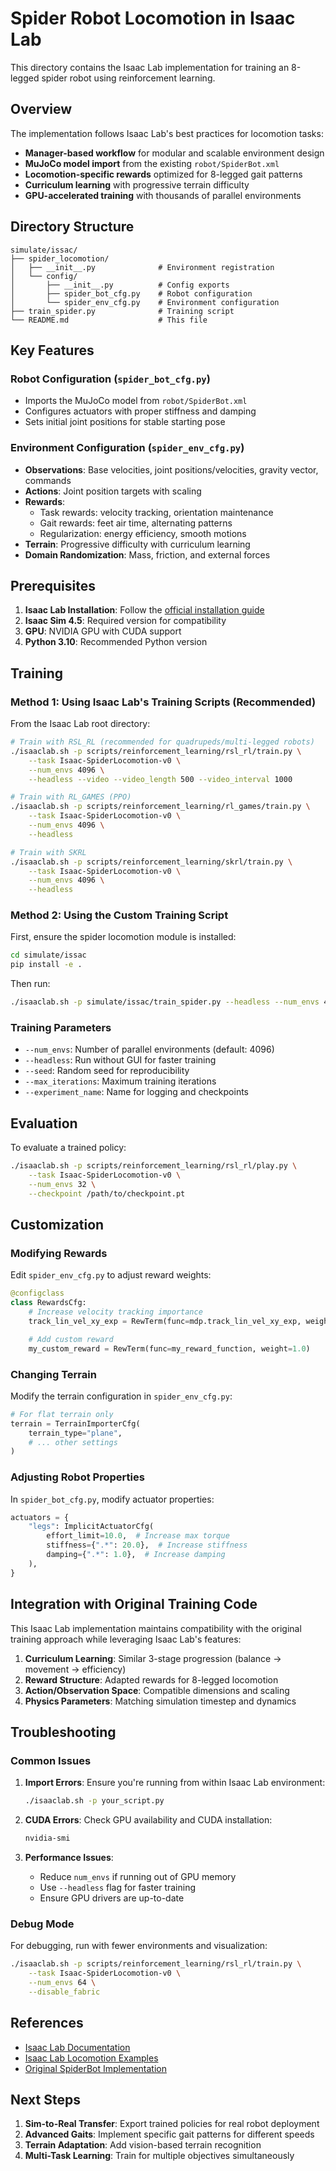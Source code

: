 # Spider Robot Locomotion in Isaac Lab

This directory contains the Isaac Lab implementation for training an 8-legged spider robot using reinforcement learning.

## Overview

The implementation follows Isaac Lab's best practices for locomotion tasks:

- **Manager-based workflow** for modular and scalable environment design
- **MuJoCo model import** from the existing `robot/SpiderBot.xml`
- **Locomotion-specific rewards** optimized for 8-legged gait patterns
- **Curriculum learning** with progressive terrain difficulty
- **GPU-accelerated training** with thousands of parallel environments

## Directory Structure

```
simulate/issac/
├── spider_locomotion/
│   ├── __init__.py              # Environment registration
│   └── config/
│       ├── __init__.py          # Config exports
│       ├── spider_bot_cfg.py    # Robot configuration
│       └── spider_env_cfg.py    # Environment configuration
├── train_spider.py              # Training script
└── README.md                    # This file
```

## Key Features

### Robot Configuration (`spider_bot_cfg.py`)

- Imports the MuJoCo model from `robot/SpiderBot.xml`
- Configures actuators with proper stiffness and damping
- Sets initial joint positions for stable starting pose

### Environment Configuration (`spider_env_cfg.py`)

- **Observations**: Base velocities, joint positions/velocities, gravity vector, commands
- **Actions**: Joint position targets with scaling
- **Rewards**:
  - Task rewards: velocity tracking, orientation maintenance
  - Gait rewards: feet air time, alternating patterns
  - Regularization: energy efficiency, smooth motions
- **Terrain**: Progressive difficulty with curriculum learning
- **Domain Randomization**: Mass, friction, and external forces

## Prerequisites

1. **Isaac Lab Installation**: Follow the [official installation guide](https://isaac-sim.github.io/IsaacLab/)
2. **Isaac Sim 4.5**: Required version for compatibility
3. **GPU**: NVIDIA GPU with CUDA support
4. **Python 3.10**: Recommended Python version

## Training

### Method 1: Using Isaac Lab's Training Scripts (Recommended)

From the Isaac Lab root directory:

```bash
# Train with RSL_RL (recommended for quadrupeds/multi-legged robots)
./isaaclab.sh -p scripts/reinforcement_learning/rsl_rl/train.py \
    --task Isaac-SpiderLocomotion-v0 \
    --num_envs 4096 \
    --headless --video --video_length 500 --video_interval 1000

# Train with RL_GAMES (PPO)
./isaaclab.sh -p scripts/reinforcement_learning/rl_games/train.py \
    --task Isaac-SpiderLocomotion-v0 \
    --num_envs 4096 \
    --headless

# Train with SKRL
./isaaclab.sh -p scripts/reinforcement_learning/skrl/train.py \
    --task Isaac-SpiderLocomotion-v0 \
    --num_envs 4096 \
    --headless
```

### Method 2: Using the Custom Training Script

First, ensure the spider locomotion module is installed:

```bash
cd simulate/issac
pip install -e .
```

Then run:

```bash
./isaaclab.sh -p simulate/issac/train_spider.py --headless --num_envs 4096
```

### Training Parameters

- `--num_envs`: Number of parallel environments (default: 4096)
- `--headless`: Run without GUI for faster training
- `--seed`: Random seed for reproducibility
- `--max_iterations`: Maximum training iterations
- `--experiment_name`: Name for logging and checkpoints

## Evaluation

To evaluate a trained policy:

```bash
./isaaclab.sh -p scripts/reinforcement_learning/rsl_rl/play.py \
    --task Isaac-SpiderLocomotion-v0 \
    --num_envs 32 \
    --checkpoint /path/to/checkpoint.pt
```

## Customization

### Modifying Rewards

Edit `spider_env_cfg.py` to adjust reward weights:

```python
@configclass
class RewardsCfg:
    # Increase velocity tracking importance
    track_lin_vel_xy_exp = RewTerm(func=mdp.track_lin_vel_xy_exp, weight=2.0, ...)

    # Add custom reward
    my_custom_reward = RewTerm(func=my_reward_function, weight=1.0)
```

### Changing Terrain

Modify the terrain configuration in `spider_env_cfg.py`:

```python
# For flat terrain only
terrain = TerrainImporterCfg(
    terrain_type="plane",
    # ... other settings
)
```

### Adjusting Robot Properties

In `spider_bot_cfg.py`, modify actuator properties:

```python
actuators = {
    "legs": ImplicitActuatorCfg(
        effort_limit=10.0,  # Increase max torque
        stiffness={".*": 20.0},  # Increase stiffness
        damping={".*": 1.0},  # Increase damping
    ),
}
```

## Integration with Original Training Code

This Isaac Lab implementation maintains compatibility with the original training approach while leveraging Isaac Lab's features:

1. **Curriculum Learning**: Similar 3-stage progression (balance → movement → efficiency)
2. **Reward Structure**: Adapted rewards for 8-legged locomotion
3. **Action/Observation Space**: Compatible dimensions and scaling
4. **Physics Parameters**: Matching simulation timestep and dynamics

## Troubleshooting

### Common Issues

1. **Import Errors**: Ensure you're running from within Isaac Lab environment:

   ```bash
   ./isaaclab.sh -p your_script.py
   ```

2. **CUDA Errors**: Check GPU availability and CUDA installation:

   ```bash
   nvidia-smi
   ```

3. **Performance Issues**:
   - Reduce `num_envs` if running out of GPU memory
   - Use `--headless` flag for faster training
   - Ensure GPU drivers are up-to-date

### Debug Mode

For debugging, run with fewer environments and visualization:

```bash
./isaaclab.sh -p scripts/reinforcement_learning/rsl_rl/train.py \
    --task Isaac-SpiderLocomotion-v0 \
    --num_envs 64 \
    --disable_fabric
```

## References

- [Isaac Lab Documentation](https://isaac-sim.github.io/IsaacLab/)
- [Isaac Lab Locomotion Examples](https://github.com/isaac-sim/IsaacLab/tree/main/source/isaaclab_tasks/isaaclab_tasks/manager_based/locomotion)
- [Original SpiderBot Implementation](../training/)

## Next Steps

1. **Sim-to-Real Transfer**: Export trained policies for real robot deployment
2. **Advanced Gaits**: Implement specific gait patterns for different speeds
3. **Terrain Adaptation**: Add vision-based terrain recognition
4. **Multi-Task Learning**: Train for multiple objectives simultaneously
